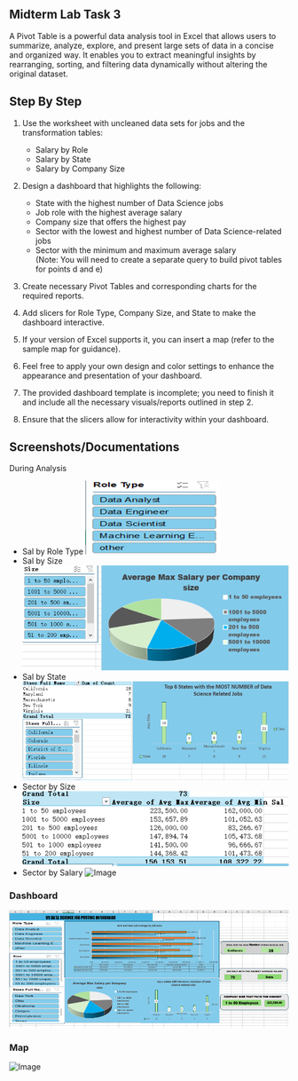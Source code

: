 ## Midterm Lab Task 3

 A Pivot Table is a powerful data analysis tool in Excel that allows users to summarize, analyze, explore, and present large sets of data in a concise and organized way. It enables you to extract meaningful insights by rearranging, sorting, and filtering data dynamically without altering the original dataset.

## Step By Step

1. Use the worksheet with uncleaned data sets for jobs and the transformation tables:  
   - Salary by Role  
   - Salary by State  
   - Salary by Company Size

2. Design a dashboard that highlights the following:  
   - State with the highest number of Data Science jobs  
   - Job role with the highest average salary  
   - Company size that offers the highest pay  
   - Sector with the lowest and highest number of Data Science-related jobs  
   - Sector with the minimum and maximum average salary  
     (Note: You will need to create a separate query to build pivot tables for points d and e)

3. Create necessary Pivot Tables and corresponding charts for the required reports.

4. Add slicers for Role Type, Company Size, and State to make the dashboard interactive.

5. If your version of Excel supports it, you can insert a map (refer to the sample map for guidance).

6. Feel free to apply your own design and color settings to enhance the appearance and presentation of your dashboard.

7. The provided dashboard template is incomplete; you need to finish it and include all the necessary visuals/reports outlined in step 2.

8. Ensure that the slicers allow for interactivity within your dashboard.

## Screenshots/Documentations

During Analysis
- Sal by Role Type
![Image](https://github.com/justine09902/Lab-Task-3/blob/main/Images/ROLE%20TYPE.PNG)
- Sal by Size
![Image](https://github.com/justine09902/Lab-Task-3/blob/main/Images/SIZE.PNG)
- Sal by State
![Image](https://github.com/justine09902/Lab-Task-3/blob/main/Images/STATES.PNG)
- Sector by Size 
![Image](https://github.com/justine09902/Lab-Task-3/blob/main/Images/sectore%20size.PNG)
- Sector by Salary
![Image](https://github.com/justine09902/Lab-Task-3/blob/main/Images/SECTOR%20SALARY.PNG****)
### Dashboard 
![Image](https://github.com/justine09902/Lab-Task-3/blob/main/Images/dashboard.PNG)

### Map 
![Image]()


